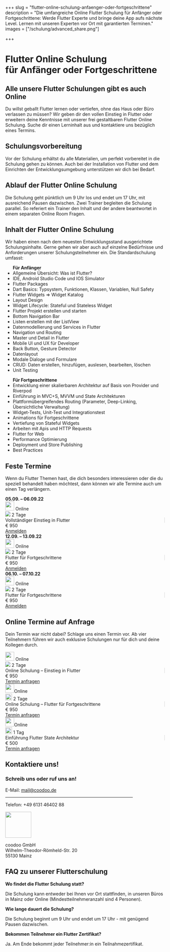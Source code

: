 +++
slug = "flutter-online-schulung-anfaenger-oder-fortgeschrittene"
description = "Die umfangreiche Online Flutter Schulung für Anfänger oder Fortgeschrittene: Werde Flutter Experte und bringe deine App aufs nächste Level. Lernen mit unseren Experten vor Ort mit garantierten Terminen."
images = ["/schulung/advanced_share.png"]

+++

<div class="container schulung-header pt-5 pb-5">
<div class="overlay"></div>
  <div class="row pb-5">
    <div class="col-md-6 text-left">
      <h1 class="schulung-h1">
     Flutter Online Schulung <br>für Anfänger oder Fortgeschrittene</h1>
      <!-- <a class="btn btn-schulung pl-4 pr-4 pt-2 pb-2" href="/schulung/flutter-schulung.html#termine">Neueste Termine</a> -->
    </div>
  </div>
</div>

<!-- Schulungsinhalt -->

<div class="inhalt container pt-1 pb-5 pl-0 pr-0">
  <div class="row pb-3">
    <div class="col">
        <h2 class="schulung-h2 pt-5 pb-4">Alle unsere Flutter Schulungen gibt es auch Online</h2>
    <p class="schulung-p pt-2">Du willst geballt Flutter lernen oder vertiefen, ohne das Haus oder Büro verlassen zu müssen? Wir geben dir den vollen Einstieg in Flutter oder erweitern deine Kenntnisse mit unserer frei gestaltbaren Flutter Online Schulung. Suche dir einen Lerninhalt aus und kontaktiere uns bezüglich eines Termins.</p>
     <h2 class="schulung-h2 pt-5 pb-4">Schulungsvorbereitung</h2>
     <p><b></b></p>
     <p class="schulung-p pt-2">
  Vor der Schulung erhältst du alle Materialien, um perfekt vorbereitet in die Schulung gehen zu können. Auch bei der Installation von Flutter und dem Einrichten der Entwicklungsumgebung unterstützen wir dich bei Bedarf.
      </p>
           <h2 class="schulung-h2 pt-5 pb-4">Ablauf der Flutter Online Schulung</h2>
     <p><b></b></p>
     <p class="schulung-p pt-2">
 Die Schulung geht pünktlich um 9 Uhr los und endet um 17 Uhr, mit ausreichend Pausen dazwischen. Zwei Trainer begleiten die Schulung parallel. So referiert ein Trainer den Inhalt und der andere beantwortet in einem separaten Online Room Fragen.
      </p>
    <h2 class="schulung-h2 pt-5 pb-4">Inhalt der Flutter Online Schulung </h2>
    <p class="schulung-p pt-2">
    Wir haben einen nach dem neuesten Entwicklungsstand ausgerichtete Schulungsinhalte. Gerne gehen wir aber auch auf einzelne Bedürfnisse und Anforderungen unserer Schulungsteilnehmer ein. Die Standardschulung umfasst:</p>
    <ul><b>Für Anfänger</b>
       <li>Allgemeine Übersicht: Was ist Flutter?</li>
       <li>IDE, Android Studio Code und IOS Simulator</li>
      <li>Flutter Packages</li>
      <li>Dart Basics: Typsystem, Funktionen, Klassen, Variablen, Null Safety</li>
      <li>Flutter Widgets => Widget Katalog</li>
      <li>Layout Design</li>
      <li>Widget Lifecycle: Stateful und Stateless Widget</li>
      <li>Flutter Projekt erstellen und starten</li>
      <li>Bottom Navigation Bar</li>
      <li>Listen erstellen mit der ListView </li>
      <li>Datenmodellierung und Services in Flutter</li>
      <li>Navigation und Routing</li>
       <li>Master und Detail in Flutter</li>
        <li>Mobile UI und UX für Developer</li>
         <li>Back Button, Gesture Detector</li>
          <li>Datenlayout</li>
           <li>Modale Dialoge und Formulare</li>
            <li>CRUD: Daten erstellen, hinzufügen, auslesen, bearbeiten, löschen</li>
            <li>Unit Testing</li>
      </ul>
    <ul><b>Für Fortgeschrittene</b>
      <li>Entwicklung einer skalierbaren Architektur auf Basis von Provider und Riverpod</li>
      <li>Einführung in MVC+S, MVVM und State Architekturen</li>
      <li>Plattformübergreifendes Routing (Parameter, Deep-Linking, Übersichtliche Verwaltung)</li>
      <li>Widget-Tests, Unit-Test und Integrationstest</li>
      <li>Animations für Fortgeschrittene</li>
      <li>Vertiefung von Stateful Widgets</li>
      <li>Arbeiten mit Apis und HTTP Requests</li>
      <li>Flutter for Web</li>
      <li>Performance Optimierung</li>
      <li>Deployment und Store Publishing</li>
      <li>Best Practices</li>
    </ul>
    </p>
    </div>
  </div>



<!-- Termine -->

<div id="termine" class="container pt-5 pb-5 pl-0 pr-0">
  <div class="row pb-3">
    <div class="col">
     <h2 class="schulung-h2 pb-3">Feste Termine</h2>

<p>Wenn du Flutter Themen hast, die dich besonders interessieren oder die du speziell behandelt haben möchtest, dann können wir alle Termine auch um einen Tag verlängern. </p>
    </div>
  </div>

<div class="row zeile">
 <div class="col-2 text-center"> <b>05.09. – 06.09.22</b></div>
  <div class="col-2 text-center"><img src="/images/placeholder-2.png" class="icon mr-2" height="28" /> Online</div>
  <div class="col-2 text-center"> <img src="/images/tag.svg" class="icon" /><span>  </span>2  Tage</div>
  <div class="col-3 text-center" style="border-right: 1px solid lightgrey">Vollständiger Einstieg in Flutter</div> 
  <div class="col-1 text-center">€ 950</div>
  <div class="col-2 blue-button text-center"> <a id="schulung_mainz_tag" class="btn yellow-button" href="https://forms.gle/rZM84C2NPPY6x4x57" target="_blank" rel="noopener">   Anmelden</a></div>
</div>
<div class="row zeile">
 <div class="col-2 text-center"> <b>12.09. – 13.09.22</b></div>
  <div class="col-2 text-center"><img src="/images/placeholder-2.png" class="icon mr-2" height="28" /> Online</div>
  <div class="col-2 text-center"> <img src="/images/tag.svg" class="icon" /><span>  </span>2  Tage</div>
  <div class="col-3 text-center" style="border-right: 1px solid lightgrey">Flutter für Fortgeschrittene</div> 
  <div class="col-1 text-center">€ 950</div>
  <div class="col-2 blue-button text-center"> <a id="schulung_mainz_tag" class="btn yellow-button" href="https://forms.gle/8LiDrxtBXpDAQ39q7" target="_blank" rel="noopener">   Anmelden</a></div>
</div>
<div class="row zeile">
 <div class="col-2 text-center"> <b>06.10. – 07.10.22</b></div>
  <div class="col-2 text-center"><img src="/images/placeholder-2.png" class="icon mr-2" height="28" /> Online</div>
   <div class="col-2 text-center"> <img src="/images/tag.svg" class="icon" /><span>  </span>2  Tage</div>
  <div class="col-3 text-center" style="border-right: 1px solid lightgrey">Flutter für Fortgeschrittene</div> 
  <div class="col-1 text-center">€ 950</div>
  <div class="col-2 blue-button text-center"> <a id="schulung_mainz_tag" class="btn yellow-button" href="https://forms.gle/3HFo4ywbUyaS2GWi7" target="_blank" rel="noopener">   Anmelden</a></div>
</div>

<div id="termine" class="container pt-5 pb-5 pl-0 pr-0">
  <div class="row pb-3">
    <div class="col">
     <h2 class="schulung-h2 pb-3">Online Termine auf Anfrage</h2>

<p>Dein Termin war nicht dabei? Schlage uns einen Termin vor. Ab vier Teilnehmern führen wir auch exklusive Schulungen nur für dich und deine Kollegen durch. </p>
    </div>
  </div>
<div class="row zeile">
  <div class="col-2 text-center"><img src="/images/placeholder-2.png" class="icon mr-2" height="28" /> Online</div>
  <div class="col-2 text-center"> <img src="/images/tag.svg" class="icon mr-2"  />
          2 Tage</div>
  <div class="col-4 text-center" style="border-right: 1px solid lightgrey">Online Schulung – Einstieg in Flutter</div> 
  <div class="col-1 text-center">€ 950</div>
  <div class="col-3 blue-button text-center"> <a id="schulung_mainz_tag" class="btn btn-schulung" href="https://forms.gle/KaJB4T3rzTJq4Xke8" target="_blank" rel="noopener">Termin anfragen</a></div>
</div>


<div class="row zeile">
  <div class="col-2 text-center"><img src="/images/placeholder-2.png" class="icon mr-2" height="28" />Online</div>
  <div class="col-2 text-center"> <img src="/images/tag.svg" class="icon mr-2" height="21" />
          2 Tage</div>
          <div class="col-4 text-center" style="border-right: 1px solid lightgrey">Online Schulung – Flutter für Fortgeschrittene</div>
           <div class="col-1 text-center"> 
          € 950</div>
  <div class="col-3 blue-button text-center"> <a id="schulung_mainz_2tage" class="btn btn-schulung" href="https://forms.gle/wHwqAABPf2tfp1Ct8" target="_blank" rel="noopener">Termin anfragen</a></div>
</div>
<div class="row zeile mb-5">
  <div class="col-2 text-center"><img src="/images/placeholder-2.png" class="icon mr-2" height="28" />Online</div>
  <div class="col-2 text-center"> <img src="/images/tag.svg" class="icon mr-2" height="21" />
          1 Tag</div>
          <div class="col-4 text-center" style="border-right: 1px solid lightgrey">Einführung Flutter State Architektur</div>
           <div class="col-1 text-center"> 
          € 500</div>
  <div class="col-3 blue-button text-center"> <a id="schulung_mainz_2tage" class="btn btn-schulung" href="https://forms.gle/yAqSjWz9tKNizR5m9" target="_blank" rel="noopener">Termin anfragen</a></div>
</div>





<!-- Kontakt -->

<div class="container contact pt-5 pb-5" id="kontakt">
 
  <div class="row pb-5">
    <div class="col-md-6 pb-5">
     <h2 class="schulung-h2 pb-3 ">Kontaktiere uns!</h2>
    <div class="card" style="width:80%">
    <div class="card-body text-center">
    <h3 class="pt-3 pb-2"><b>Schreib uns oder ruf uns an!</b></h3>
       <p> E-Mail: <a href="mailto:mail@flutter.de">mail@coodoo.de</a></p>
      <hr>
      <p>Telefon: +49 6131 46402 88</p>
    </div>
    </div>
    </div>
    <div class="adresse col-md-3 text-center pt-5">
      <!-- <p> <img src="/images/team.svg" class="icon-weiss mr-2" height="42" /> Your Flutter Team</p>
      <img src="/images/envelope.svg" class="icon mr-2" height="22" />
      <p> <img src="/images/envelope.svg" class="icon-weiss mr-2" height="42" /> mail@flutter.de</p> -->
      <img src="/images/placeholder-2.png" class="icon-weiss2" height="82" />
      <p>coodoo GmbH
      <br>Wilhelm-Theodor-Römheld-Str. 20
      <br>55130 Mainz</p>
    </div>
    <div class="col-md-3">
    </div>
  </div>
</div>

 
<div class="inhalt container pt-1 pb-5 pl-0 pr-0">
  <div class="row pb-3">
    <div class="col">
     <h2 class="schulung-h2 pt-5 pb-4">FAQ zu unserer Flutterschulung</h2>
     <p><b>Wo findet die Flutter Schulung statt?</b></p>
     <p class="schulung-p ">
        Die Schulung kann entweder bei Ihnen vor Ort stattfinden, in unseren Büros in Mainz oder Online (Mindestteilnehmeranzahl sind 4 Personen).
      </p>
    <p><b>Wie lange dauert die Schulung?</b></p>
     <p class="schulung-p ">
      Die Schulung beginnt um 9 Uhr und endet um 17 Uhr - mit genügend Pausen dazwischen.
     </p>
    <p><b>Bekommen Teilnehmer ein Flutter Zertifikat?</b></p>
     <p class="schulung-p ">
       Ja. Am Ende bekommt jeder Teilnehmer:in ein Teilnahmezertifikat.
      </p>
      </div>
      </div>
      </div>
      <div class="container pb-5"></div>